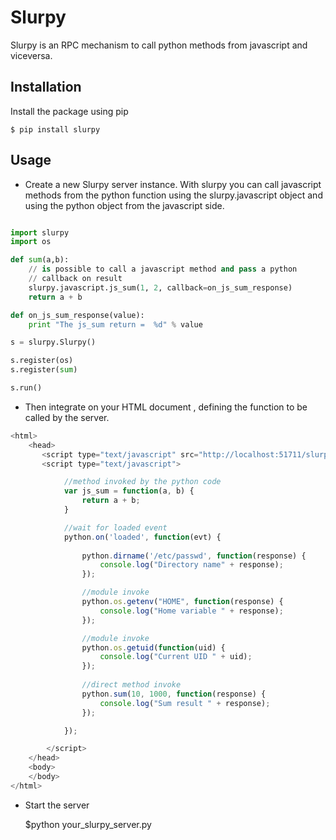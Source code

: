 Slurpy
======

Slurpy is an RPC mechanism to call python methods from javascript and viceversa.

Installation
------------

Install the package using pip

    $ pip install slurpy

Usage
----

* Create a new Slurpy server instance. 
 With slurpy you can call javascript methods from the python function
 using the slurpy.javascript object and using the python object from the
javascript side.

```python

import slurpy
import os

def sum(a,b):
    // is possible to call a javascript method and pass a python 
    // callback on result
    slurpy.javascript.js_sum(1, 2, callback=on_js_sum_response)
    return a + b

def on_js_sum_response(value):
    print "The js_sum return =  %d" % value

s = slurpy.Slurpy()

s.register(os)
s.register(sum)

s.run()
```

* Then integrate on your HTML document , defining the function to be called
by the server.
```javascript
<html>
    <head>
       <script type="text/javascript" src="http://localhost:51711/slurpy/js"></script>
       <script type="text/javascript">

            //method invoked by the python code
            var js_sum = function(a, b) {
                return a + b;
            }

            //wait for loaded event
            python.on('loaded', function(evt) {
                    
                python.dirname('/etc/passwd', function(response) {
                    console.log("Directory name" + response);
                });

                //module invoke
                python.os.getenv("HOME", function(response) {
                    console.log("Home variable " + response);
                });

                //module invoke
                python.os.getuid(function(uid) {
                    console.log("Current UID " + uid);
                });
        
                //direct method invoke
                python.sum(10, 1000, function(response) {
                    console.log("Sum result " + response);
                });

            });

        </script>
    </head>
    <body>
    </body>
</html>
```

* Start the server

     $python your_slurpy_server.py


